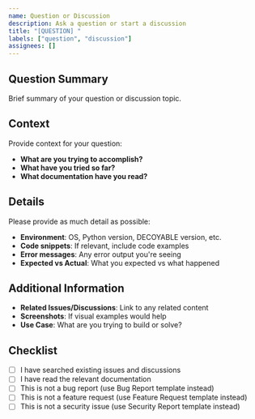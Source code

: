 ```yaml
---
name: Question or Discussion
description: Ask a question or start a discussion
title: "[QUESTION] "
labels: ["question", "discussion"]
assignees: []
---
```


## Question Summary

Brief summary of your question or discussion topic.

## Context

Provide context for your question:

- **What are you trying to accomplish?**
- **What have you tried so far?**
- **What documentation have you read?**

## Details

Please provide as much detail as possible:

- **Environment**: OS, Python version, DECOYABLE version, etc.
- **Code snippets**: If relevant, include code examples
- **Error messages**: Any error output you're seeing
- **Expected vs Actual**: What you expected vs what happened

## Additional Information

- **Related Issues/Discussions**: Link to any related content
- **Screenshots**: If visual examples would help
- **Use Case**: What are you trying to build or solve?

## Checklist

- [ ] I have searched existing issues and discussions
- [ ] I have read the relevant documentation
- [ ] This is not a bug report (use Bug Report template instead)
- [ ] This is not a feature request (use Feature Request template instead)
- [ ] This is not a security issue (use Security Report template instead) 
 
